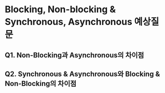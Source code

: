 # Blocking, Non-blocking & Synchronous, Asynchronous 예상질문
## Q1. Non-Blocking과 Asynchronous의 차이점
## Q2. Synchronous & Asynchronous와 Blocking & Non-Blocking의 차이점
